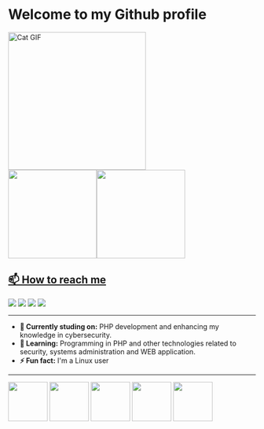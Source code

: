 # Welcome to my Github profile

<img src="https://media1.tenor.com/m/0oONemSpsAwAAAAC/plongus-mcnyale.gif" alt="Cat GIF" width="280px"/>

<div>
<a href="https://github.com/pansiere">
<img loading="lazy" height="180em" src="https://github-readme-stats.vercel.app/api/top-langs/?username=pansiere&layout=compact&langs_count=7&theme=dark"/><img loading="lazy" height="180em" src="https://github-readme-stats.vercel.app/api?username=pansiere&show_icons=true&theme=dark&include_all_commits=true&count_private=true"/>
</div>

## 📫 How to reach me

<div>
<a href="https://www.youtube.com/@PansiereCyberSecurity" target="_blank"><img loading="lazy" src="https://img.shields.io/badge/YouTube-FF0000?style=for-the-badge&logo=youtube&logoColor=white" target="_blank"></a>
<a href = "mailto:ojp027@gmail.com"><img loading="lazy" src="https://img.shields.io/badge/Gmail-D14836?style=for-the-badge&logo=gmail&logoColor=white" target="_blank"></a>
<a href="https://www.linkedin.com/in/seu-usuário-linkedln-aqui" target="_blank"><img loading="lazy" src="https://img.shields.io/badge/-LinkedIn-%230077B5?style=for-the-badge&logo=linkedin&logoColor=white" target="_blank"></a>
<a href="https://wa.me/5527996710677" target="blank"> <img loading="lazy" src="https://img.shields.io/badge/WhatsApp-25D366?style=for-the-badge&logo=whatsapp&logoColor=white" target="_blank"></a>

---

- **🔭 Currently studing on:** PHP development and enhancing my knowledge in cybersecurity.
- **🌱 Learning:** Programming in PHP and other technologies related to security, systems administration and WEB application.
- **⚡ Fun fact:** I'm a Linux user

---

<img loading="lazy" height=80px width=80px src="https://cdn.jsdelivr.net/gh/devicons/devicon@latest/icons/kubernetes/kubernetes-original.svg" /> <img loading="lazy" height=80px width=80px src="https://cdn.jsdelivr.net/gh/devicons/devicon@latest/icons/docker/docker-original-wordmark.svg" /> <img loading="lazy" height=80px width=80px src="https://cdn.jsdelivr.net/gh/devicons/devicon@latest/icons/linux/linux-original.svg" /> <img  loading="lazy" height=80px width=80px src="https://cdn.jsdelivr.net/gh/devicons/devicon@latest/icons/php/php-original.svg" /> <img loading="lazy" height=80px width=80px src="https://cdn.jsdelivr.net/gh/devicons/devicon@latest/icons/azuresqldatabase/azuresqldatabase-original.svg" />
